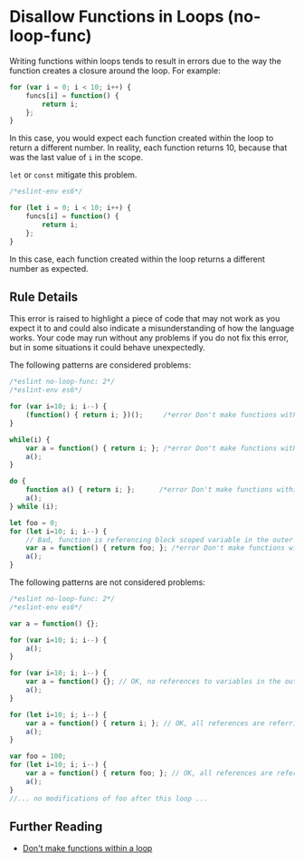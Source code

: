# Disallow Functions in Loops (no-loop-func)

Writing functions within loops tends to result in errors due to the way the function creates a closure around the loop. For example:

```js
for (var i = 0; i < 10; i++) {
    funcs[i] = function() {
        return i;
    };
}
```

In this case, you would expect each function created within the loop to return a different number. In reality, each function returns 10, because that was the last value of `i` in the scope.

`let` or `const` mitigate this problem.

```js
/*eslint-env es6*/

for (let i = 0; i < 10; i++) {
    funcs[i] = function() {
        return i;
    };
}
```

In this case, each function created within the loop returns a different number as expected.


## Rule Details

This error is raised to highlight a piece of code that may not work as you expect it to and could also indicate a misunderstanding of how the language works. Your code may run without any problems if you do not fix this error, but in some situations it could behave unexpectedly.

The following patterns are considered problems:

```js
/*eslint no-loop-func: 2*/
/*eslint-env es6*/

for (var i=10; i; i--) {
    (function() { return i; })();     /*error Don't make functions within a loop*/
}

while(i) {
    var a = function() { return i; }; /*error Don't make functions within a loop*/
    a();
}

do {
    function a() { return i; };      /*error Don't make functions within a loop*/
    a();
} while (i);

let foo = 0;
for (let i=10; i; i--) {
    // Bad, function is referencing block scoped variable in the outer scope.
    var a = function() { return foo; }; /*error Don't make functions within a loop*/
    a();
}
```

The following patterns are not considered problems:

```js
/*eslint no-loop-func: 2*/
/*eslint-env es6*/

var a = function() {};

for (var i=10; i; i--) {
    a();
}

for (var i=10; i; i--) {
    var a = function() {}; // OK, no references to variables in the outer scopes.
    a();
}

for (let i=10; i; i--) {
    var a = function() { return i; }; // OK, all references are referring to block scoped variables in the loop.
    a();
}

var foo = 100;
for (let i=10; i; i--) {
    var a = function() { return foo; }; // OK, all references are referring to never modified variables.
    a();
}
//... no modifications of foo after this loop ...
```

## Further Reading

* [Don't make functions within a loop](http://jslinterrors.com/dont-make-functions-within-a-loop/)
